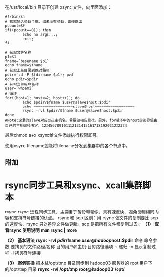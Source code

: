

在/usr/local/bin 目录下创建 xsync 文件，向里面添加：

```
#!/bin/sh
# 获取输入参数个数，如果没有参数，直接退出
pcount=$#
if((pcount==0)); then
        echo no args...;
        exit;
fi

# 获取文件名称
p1=$1
fname=`basename $p1`
echo fname=$fname
# 获取上级目录到绝对路径
pdir=`cd -P $(dirname $p1); pwd`
echo pdir=$pdir
# 获取当前用户名称
user=`whoami`
# 循环
for((host=1; host<=2; host++)); do
        echo $pdir/$fname $user@slave$host:$pdir
        echo ==================slave$host==================
        rsync -rvl $pdir/$fname $user@slave$host:$pdir
done
#Note:这里的slave对应自己主机名，需要做相应修改。另外，for循环中的host的边界值由自己的主机编号决定。123456789101112131415161718192021222324
```

最后chmod a+x xsync给文件添加执行权限即可。

使用xsync filename就能将filename分发到集群中的各个节点中。



## 附加

# rsync同步工具和xsync、xcall集群脚本



rsync rsync 远程同步工具，主要用于备份和镜像。具有速度快、避免复制相同内容和支持符号链接的优点。 rsync 和 scp 区别：用 rsync 做文件的复制要比 scp 的速度快，rsync 只对差异文件做更新。scp 是把所有文件都复制过去。 **（1） 查看rsync 使用说明** **man rsync | more** 

**（2） 基本语法** **rsync -rvl  $pdir/$fname   $user@hadoop$host:$pdir** 命令 命令参数 要拷贝的文件路径/名称  目的用户@主机:目的路径选项 -r 递归 -v 显示复制过程  -l 拷贝符号连接

**（3） 案例实操** 把本机/opt/tmp 目录同步到 hadoop03 服务器的 root 用户下的/opt/tmp 目录 **rsync -rvl /opt/tmp root@hadoop03:/opt/**